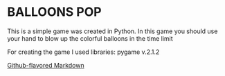 # BALLOONS POP
This is a simple game was created in Python.
In this game you should use your hand to blow up the colorful balloons in the time limit

For creating the game I used libraries: pygame v.2.1.2

[Github-flavored Markdown](https://github.com/MikhailP39/balloons_pop.git)